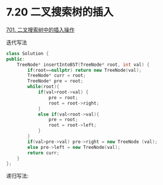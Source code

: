 # 7.20 二叉搜索树的插入

[701. 二叉搜索树中的插入操作](https://leetcode.cn/problems/insert-into-a-binary-search-tree/)

迭代写法

```cpp
class Solution {
public:
    TreeNode* insertIntoBST(TreeNode* root, int val) {
        if(root==nullptr) return new TreeNode(val);
        TreeNode* curr = root;
        TreeNode* pre = root;
        while(root){
            if(val>root->val) {
                pre = root;
                root = root->right;
            }
            else if(val<root->val){
                pre = root;
                root = root->left;
            }
        }
        if(val>pre->val) pre->right = new TreeNode (val);
        else pre->left = new TreeNode(val);
        return curr;
    }
};
```

递归写法:

